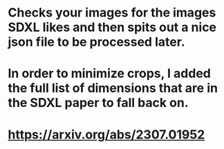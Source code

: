 # Checks your images for the images SDXL likes and then spits out a nice json file to be processed later.
# In order to minimize crops, I added the full list of dimensions that are in the SDXL paper to fall back on.
# https://arxiv.org/abs/2307.01952
